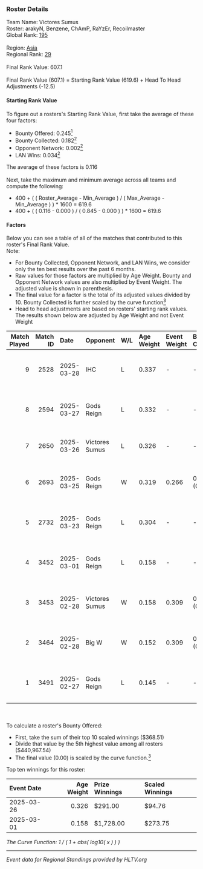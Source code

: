 ### Roster Details<br />
Team Name: Victores Sumus<br />
Roster: arakyN, Benzene, ChAmP, RaYzEr, Recoilmaster<br />
Global Rank: [195](../../standings_global_2025_08_04.md)<br />
<br />
Region: [Asia]( ../../standings_asia_2025_08_04.md)<br />
Regional Rank: [29]( ../../standings_asia_2025_08_04.md)<br />
<br />
Final Rank Value:  607.1<br />
<br />
Final Rank Value (607.1) = Starting Rank Value (619.6) + Head To Head Adjustments (-12.5)<br />

#### Starting Rank Value<br />
To figure out a rosters's Starting Rank Value, first take the average of these four factors:<br />
- Bounty Offered: 0.245[<sup>1</sup>](#table2)
- Bounty Collected: 0.182[<sup>2</sup>](#table1)
- Opponent Network: 0.002[<sup>2</sup>](#table1)
- LAN Wins: 0.034[<sup>2</sup>](#table1)

The average of these factors is 0.116<br />
<br />
Next, take the maximum and minimum average across all teams and compute the following:<br />
- 400 + ( ( Roster_Average - Min_Average ) / ( Max_Average - Min_Average ) ) * 1600 = 619.6
- 400 + ( ( 0.116 - 0.000 ) / ( 0.845 - 0.000 ) ) * 1600 = 619.6


#### Factors<br />
Below you can see a table of all of the matches that contributed to this roster's Final Rank Value.<br />
Note:<br />

- For Bounty Collected, Opponent Network, and LAN Wins, we consider only the ten best results over the past 6 months.
- Raw values for those factors are multiplied by Age Weight. Bounty and Opponent Network values are also multiplied by Event Weight. The adjusted value is shown in parenthesis.
- The final value for a factor is the total of its adjusted values divided by 10. Bounty Collected is further scaled by the curve function[<sup>3</sup>](#curveFunction)
- Head to head adjustments are based on rosters' starting rank values. The results shown below are adjusted by Age Weight and not Event Weight
<span id="table1"></span><br />


| Match Played | Match ID | Date       | Opponent       | W/L | Age Weight | Event Weight | Bounty Collected | Opponent Network | LAN Wins  | H2H Adj. | Roster                                       |
| -: | -: | :- | :- | :- | :- | :- | :- | :- | :- | -: | :- |
|            9 |     2528 | 2025-03-28 | IHC            | L   | 0.337      | -            | -                | -                | -         |    -4.51 | arakyN, Benzene, ChAmP, RaYzEr, Recoilmaster |
|            8 |     2594 | 2025-03-27 | Gods Reign     | L   | 0.332      | -            | -                | -                | -         |    -4.50 | arakyN, Benzene, ChAmP, RaYzEr, Recoilmaster |
|            7 |     2650 | 2025-03-26 | Victores Sumus | L   | 0.326      | -            | -                | -                | -         |    -5.21 | Benzene, ChAmP, p7, RaYzEr, Recoilmaster     |
|            6 |     2693 | 2025-03-25 | Gods Reign     | W   | 0.319      | 0.266        | 0.002 (0.000)    | 0.118 (0.010)    | 0 (0.000) |     5.89 | arakyN, Benzene, ChAmP, RaYzEr, Recoilmaster |
|            5 |     2732 | 2025-03-23 | Gods Reign     | L   | 0.304      | -            | -                | -                | -         |    -4.08 | arakyN, Benzene, ChAmP, RaYzEr, Recoilmaster |
|            4 |     3452 | 2025-03-01 | Gods Reign     | L   | 0.158      | -            | -                | -                | -         |    -2.17 | arakyN, Benzene, ChAmP, RaYzEr, Recoilmaster |
|            3 |     3453 | 2025-02-28 | Victores Sumus | W   | 0.158      | 0.309        | 0.003 (0.000)    | 0.111 (0.005)    | 1 (0.158) |     2.47 | arakyN, Benzene, ChAmP, RaYzEr, Recoilmaster |
|            2 |     3464 | 2025-02-28 | Big W          | W   | 0.152      | 0.309        | 0.000 (0.000)    | 0.000 (0.000)    | 1 (0.152) |     1.63 | arakyN, Benzene, ChAmP, RaYzEr, Recoilmaster |
|            1 |     3491 | 2025-02-27 | Gods Reign     | L   | 0.145      | -            | -                | -                | -         |    -2.01 | arakyN, Benzene, ChAmP, RaYzEr, Recoilmaster |

<br />
<span id="table2"></span><br />
To calculate a roster's Bounty Offered:<br />

- First, take the sum of their top 10 scaled winnings ($368.51)
- Divide that value by the 5th highest value among all rosters ($440,967.54)
- The final value (0.00) is scaled by the curve function.[<sup>3</sup>](#curveFunction)

Top ten winnings for this roster:<br />

| Event Date | Age Weight | Prize Winnings | Scaled Winnings |
| :- | -: | :- | :- |
| 2025-03-26 |      0.326 | $291.00        | $94.76          |
| 2025-03-01 |      0.158 | $1,728.00      | $273.75         |


<span id="curveFunction"></span>_The Curve Function: 1 / ( 1 + abs( log10( x ) ) )_<br />

---
_Event data for Regional Standings provided by HLTV.org_<br />
